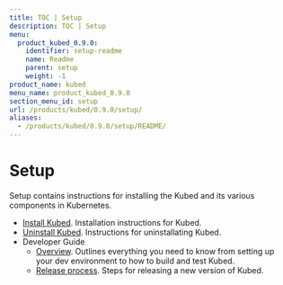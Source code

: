 ```yaml
---
title: TOC | Setup
description: TOC | Setup
menu:
  product_kubed_0.9.0:
    identifier: setup-readme
    name: Readme
    parent: setup
    weight: -1
product_name: kubed
menu_name: product_kubed_0.9.0
section_menu_id: setup
url: /products/kubed/0.9.0/setup/
aliases:
  - /products/kubed/0.9.0/setup/README/
---
```


# Setup

Setup contains instructions for installing the Kubed and its various components in Kubernetes.

- [Install Kubed](/docs/setup/install.md). Installation instructions for Kubed.
- [Uninstall Kubed](/docs/setup/uninstall.md). Instructions for uninstallating Kubed.
- Developer Guide
  - [Overview](/docs/setup/developer-guide/overview.md). Outlines everything you need to know from setting up your dev environment to how to build and test Kubed.
  - [Release process](/docs/setup/developer-guide/release.md). Steps for releasing a new version of Kubed.
